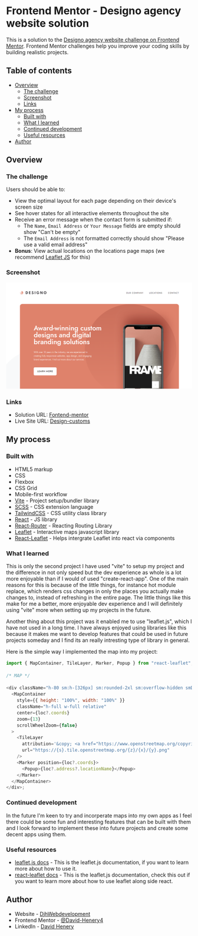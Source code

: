 # Frontend Mentor - Designo agency website solution

This is a solution to the [Designo agency website challenge on Frontend Mentor](https://www.frontendmentor.io/challenges/designo-multipage-website-G48K6rfUT). Frontend Mentor challenges help you improve your coding skills by building realistic projects.

## Table of contents

- [Overview](#overview)
  - [The challenge](#the-challenge)
  - [Screenshot](#screenshot)
  - [Links](#links)
- [My process](#my-process)
  - [Built with](#built-with)
  - [What I learned](#what-i-learned)
  - [Continued development](#continued-development)
  - [Useful resources](#useful-resources)
- [Author](#author)

## Overview

### The challenge

Users should be able to:

- View the optimal layout for each page depending on their device's screen size
- See hover states for all interactive elements throughout the site
- Receive an error message when the contact form is submitted if:
  - The `Name`, `Email Address` or `Your Message` fields are empty should show "Can't be empty"
  - The `Email Address` is not formatted correctly should show "Please use a valid email address"
- **Bonus**: View actual locations on the locations page maps (we recommend [Leaflet JS](https://leafletjs.com/) for this)

### Screenshot

![Home/Hero-Screenhot](./screenshot/home-hero.png)

### Links


- Solution URL: [Fontend-mentor](https://www.frontendmentor.io/solutions/designomultipagesite-react-tailwindcss-vite-reactrouter-S6KJwJxZgF)
- Live Site URL: [Design-customs](https://designo-customs.netlify.app)

## My process

### Built with

- HTML5 markup
- CSS
- Flexbox
- CSS Grid
- Mobile-first workflow
- [Vite](https://v3.vitejs.dev) - Project setup/bundler library
- [SCSS](https://sass-lang.com) - CSS extension language
- [TailwindCSS](https://tailwindcss.com) - CSS utility class library
- [React](https://reactjs.org) - JS library
- [React-Router](https://reactrouter.com/en/main) - Reacting Routing Library
- [Leaflet](https://leafletjs.com) - Interactive maps javascript library
- [React-Leaflet](https://react-leaflet.js.org) - Helps intergrate Leaflet into react via components

### What I learned

This is only the second project I have used "vite" to setup my project and the difference in not only speed but the dev experience as whole is a lot more enjoyable than if I would of used "create-react-app". One of the main reasons for this is because of the little things, for instance hot module replace, which renders css changes in only the places you actually make changes to, instead of refreshing in the entire page. The little things like this make for me a better, more enjoyable dev experience and I will definitely using "vite" more when setting up my projects in the future.

Another thing about this project was it enabled me to use "leaflet.js", which I have not used in a long time. I have always enjoyed using libraries like this because it makes me want to develop features that could be used in future projects someday and I find its an really intresting type of library in general. 

Here is the simple way I implemented the map into my project:

```js
import { MapContainer, TileLayer, Marker, Popup } from "react-leaflet";

/* MAP */

<div className="h-80 sm:h-[326px] sm:rounded-2xl sm:overflow-hidden smDesk:col-start-2 smDesk:col-end-3 smDesk:row-start-1 smDesk:row-end-2 group-even:smDesk:col-start-1 group-even:smDesk:col-end-2">
  <MapContainer
    style={{ height: "100%", width: "100%" }}
    className="h-full w-full relative"
    center={loc?.coords}
    zoom={13}
    scrollWheelZoom={false}
  >
    <TileLayer
      attribution='&copy; <a href="https://www.openstreetmap.org/copyright">OpenStreetMap</a> contributors'
      url="https://{s}.tile.openstreetmap.org/{z}/{x}/{y}.png"
    />
    <Marker position={loc?.coords}>
      <Popup>{loc?.address?.locationName}</Popup>
    </Marker>
  </MapContainer>
</div>;
```

### Continued development

In the future I'm keen to try and incorperate maps into my own apps as I feel there could be some fun and interesting features that can be built with them and I look forward to implement these into future projects and create some decent apps using them.

### Useful resources

- [leaflet.js docs](https://leafletjs.com) - This is the leaflet.js documentation, if you want to learn more about how to use it.
- [react-leaflet docs](https://react-leaflet.js.org/) - This is the leaflet.js documentation, check this out if you want to learn more about how to use leaflet along side react.

## Author

- Website - [DjhWebdevelopment](https://www.djhwebdevelopment.com/)
- Frontend Mentor - [@David-Henery4](https://www.frontendmentor.io/profile/David-Henery4)
- LinkedIn - [David Henery](https://www.linkedin.com/in/david-henery-725458241)
